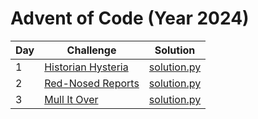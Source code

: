 # Advent of Code (Year 2024)

| Day | Challenge                                                 | Solution                                                                                                    |
| --- | --------------------------------------------------------- | ----------------------------------------------------------------------------------------------------------- |
| 1   | [Historian Hysteria](https://adventofcode.com/2024/day/1) | [solution.py](https://github.com/Jdwalli/coding-challenges/blob/main/advent_of_code/2024/day_1/solution.py) |
| 2  | [Red-Nosed Reports](https://adventofcode.com/2024/day/2) | [solution.py](https://github.com/Jdwalli/coding-challenges/blob/main/advent_of_code/2024/day_2/solution.py) |
| 3   | [Mull It Over](https://adventofcode.com/2024/day/3) | [solution.py](https://github.com/Jdwalli/coding-challenges/blob/main/advent_of_code/2024/day_3/solution.py) |
